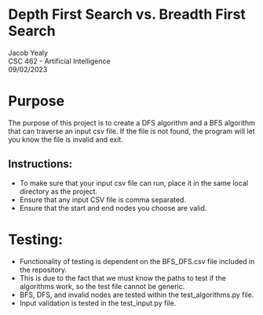# Depth First Search vs. Breadth First Search
Jacob Yealy  
CSC 462 - Artificial Intelligence  
09/02/2023
# Purpose
The purpose of this project is to create a DFS algorithm and a BFS algorithm that can traverse an input csv file.
If the file is not found, the program will let you know the file is invalid and exit.
## Instructions:
* To make sure that your input csv file can run, place it in the same local directory as the project.
* Ensure that any input CSV file is comma separated. 
* Ensure that the start and end nodes you choose are valid.

# Testing:
* Functionality of testing is dependent on the BFS_DFS.csv file included in the repository.
* This is due to the fact that we must know the paths to test if the algorithms work, so the test file cannot be generic.
* BFS, DFS, and invalid nodes are tested within the test_algorithms.py file.
* Input validation is tested in the test_input.py file.